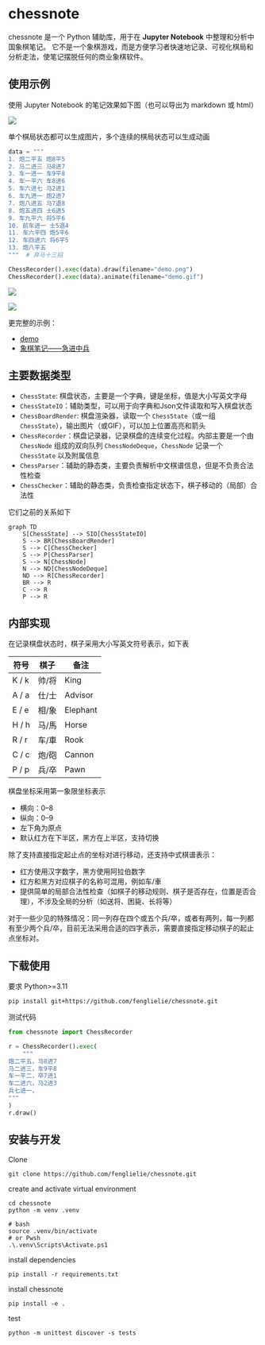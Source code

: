 # chessnote

chessnote 是一个 Python 辅助库，用于在 **Jupyter Notebook** 中整理和分析中国象棋笔记。
它不是一个象棋游戏，而是方便学习者快速地记录、可视化棋局和分析走法，使笔记摆脱任何的商业象棋软件。

## 使用示例

使用 Jupyter Notebook 的笔记效果如下图（也可以导出为 markdown 或 html）

![](./images/example.png)

单个棋局状态都可以生成图片，多个连续的棋局状态可以生成动画

```python
data = """
1. 炮二平五 炮8平5
2. 马二进三 马8进7
3. 车一进一 车9平8
4. 车一平六 车8进6
5. 车六进七 马2进1
6. 车九进一 炮2进7
7. 炮八进五 马7退8
8. 炮五进四 士6进5
9. 车九平六 将5平6
10. 前车进一 士5退4
11. 车六平四 炮5平6
12. 车四进六 将6平5
13. 炮八平五
"""  # 弃马十三招

ChessRecorder().exec(data).draw(filename="demo.png")
ChessRecorder().exec(data).animate(filename="demo.gif")
```


![](./images/demo.png)

![](./images/demo.gif)

更完整的示例：

- [demo](./demo/demo.ipynb)
- [象棋笔记——急进中兵](./demo/象棋笔记——急进中兵.ipynb)


## 主要数据类型

- `ChessState`: 棋盘状态，主要是一个字典，键是坐标，值是大小写英文字母
- `ChessStateIO`：辅助类型，可以用于向字典和Json文件读取和写入棋盘状态
- `ChessBoardRender`: 棋盘渲染器，读取一个 `ChessState`（或一组 `ChessState`），输出图片（或GIF），可以加上位置高亮和箭头
- `ChessRecorder`：棋盘记录器，记录棋盘的连续变化过程。内部主要是一个由 `ChessNode` 组成的双向队列 `ChessNodeDeque`，`ChessNode` 记录一个 `ChessState` 以及附属信息
- `ChessParser`：辅助的静态类，主要负责解析中文棋谱信息，但是不负责合法性检查
- `ChessChecker`：辅助的静态类，负责检查指定状态下，棋子移动的（局部）合法性

它们之前的关系如下

```mermaid
graph TD
    S[ChessState] --> SIO[ChessStateIO]
    S --> BR[ChessBoardRender]
    S --> C[ChessChecker]
    S --> P[ChessParser]
    S --> N[ChessNode]
    N --> ND[ChessNodeDeque]
    ND --> R[ChessRecorder]
    BR --> R
    C --> R
    P --> R
```

## 内部实现

在记录棋盘状态时，棋子采用大小写英文符号表示，如下表

| 符号  | 棋子  | 备注     |
| ----- | ----- | -------- |
| K / k | 帅/将 | King     |
| A / a | 仕/士 | Advisor  |
| E / e | 相/象 | Elephant |
| H / h | 马/馬 | Horse    |
| R / r | 车/車 | Rook     |
| C / c | 炮/砲 | Cannon   |
| P / p | 兵/卒 | Pawn     |

棋盘坐标采用第一象限坐标表示

- 横向：0–8
- 纵向：0–9
- 左下角为原点
- 默认红方在下半区，黑方在上半区，支持切换

除了支持直接指定起止点的坐标对进行移动，还支持中式棋谱表示：

- 红方使用汉字数字，黑方使用阿拉伯数字
- 红方和黑方对应棋子的名称可混用，例如车/車
- 提供简单的局部合法性检查（如棋子的移动规则、棋子是否存在，位置是否合理），不涉及全局的分析（如送将、困毙、长将等）

对于一些少见的特殊情况：同一列存在四个或五个兵/卒，或者有两列，每一列都有至少两个兵/卒，目前无法采用合适的四字表示，需要直接指定移动棋子的起止点坐标对。


## 下载使用

要求 Python>=3.11

```shell
pip install git+https://github.com/fenglielie/chessnote.git
```

测试代码

```python
from chessnote import ChessRecorder

r = ChessRecorder().exec(
    """
炮二平五，马8进7
马二进三，车9平8
车一平二，卒7进1
车二进六，马2进3
兵七进一，
"""
)
r.draw()
```

## 安装与开发

Clone
```shell
git clone https://github.com/fenglielie/chessnote.git
```

create and activate virtual environment
```shell
cd chessnote
python -m venv .venv

# bash
source .venv/bin/activate
# or Pwsh
.\.venv\Scripts\Activate.ps1
```

install dependencies
```shell
pip install -r requirements.txt
```

install chessnote
```shell
pip install -e .
```

test
```shell
python -m unittest discover -s tests
```

